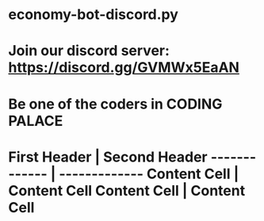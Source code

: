 # economy-bot-discord.py
# Join our discord server: https://discord.gg/GVMWx5EaAN
# Be one of the coders in CODING PALACE

# First Header  | Second Header ------------- | ------------- Content Cell  | Content Cell Content Cell  | Content Cell